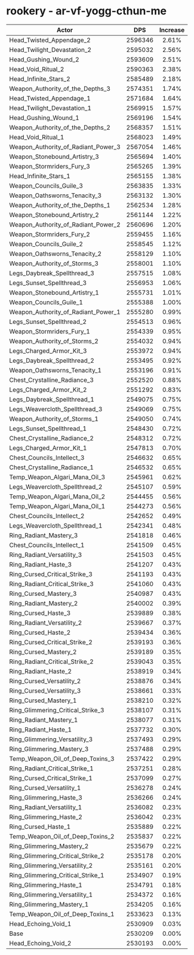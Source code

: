 # rookery - ar-vf-yogg-cthun-me
| Actor | DPS | Increase |
|---|:---:|:---:|
|Head_Twisted_Appendage_2|2596346|2.61%|
|Head_Twilight_Devastation_2|2595032|2.56%|
|Head_Gushing_Wound_2|2593609|2.51%|
|Head_Void_Ritual_2|2590363|2.38%|
|Head_Infinite_Stars_2|2585489|2.18%|
|Weapon_Authority_of_the_Depths_3|2574351|1.74%|
|Head_Twisted_Appendage_1|2571684|1.64%|
|Head_Twilight_Devastation_1|2569915|1.57%|
|Head_Gushing_Wound_1|2569196|1.54%|
|Weapon_Authority_of_the_Depths_2|2568357|1.51%|
|Head_Void_Ritual_1|2568023|1.49%|
|Weapon_Authority_of_Radiant_Power_3|2567054|1.46%|
|Weapon_Stonebound_Artistry_3|2565694|1.40%|
|Weapon_Stormriders_Fury_3|2565265|1.39%|
|Head_Infinite_Stars_1|2565155|1.38%|
|Weapon_Councils_Guile_3|2563835|1.33%|
|Weapon_Oathsworns_Tenacity_3|2563132|1.30%|
|Weapon_Authority_of_the_Depths_1|2562534|1.28%|
|Weapon_Stonebound_Artistry_2|2561144|1.22%|
|Weapon_Authority_of_Radiant_Power_2|2560696|1.20%|
|Weapon_Stormriders_Fury_2|2559455|1.16%|
|Weapon_Councils_Guile_2|2558545|1.12%|
|Weapon_Oathsworns_Tenacity_2|2558129|1.10%|
|Weapon_Authority_of_Storms_3|2558001|1.10%|
|Legs_Daybreak_Spellthread_3|2557515|1.08%|
|Legs_Sunset_Spellthread_3|2556953|1.06%|
|Weapon_Stonebound_Artistry_1|2555731|1.01%|
|Weapon_Councils_Guile_1|2555388|1.00%|
|Weapon_Authority_of_Radiant_Power_1|2555280|0.99%|
|Legs_Sunset_Spellthread_2|2554513|0.96%|
|Weapon_Stormriders_Fury_1|2554339|0.95%|
|Weapon_Authority_of_Storms_2|2554032|0.94%|
|Legs_Charged_Armor_Kit_3|2553972|0.94%|
|Legs_Daybreak_Spellthread_2|2553495|0.92%|
|Weapon_Oathsworns_Tenacity_1|2553196|0.91%|
|Chest_Crystalline_Radiance_3|2552520|0.88%|
|Legs_Charged_Armor_Kit_2|2551292|0.83%|
|Legs_Daybreak_Spellthread_1|2549075|0.75%|
|Legs_Weavercloth_Spellthread_3|2549069|0.75%|
|Weapon_Authority_of_Storms_1|2549050|0.74%|
|Legs_Sunset_Spellthread_1|2548430|0.72%|
|Chest_Crystalline_Radiance_2|2548312|0.72%|
|Legs_Charged_Armor_Kit_1|2547813|0.70%|
|Chest_Councils_Intellect_3|2546632|0.65%|
|Chest_Crystalline_Radiance_1|2546532|0.65%|
|Temp_Weapon_Algari_Mana_Oil_3|2545961|0.62%|
|Legs_Weavercloth_Spellthread_2|2545107|0.59%|
|Temp_Weapon_Algari_Mana_Oil_2|2544455|0.56%|
|Temp_Weapon_Algari_Mana_Oil_1|2544273|0.56%|
|Chest_Councils_Intellect_2|2542652|0.49%|
|Legs_Weavercloth_Spellthread_1|2542341|0.48%|
|Ring_Radiant_Mastery_3|2541818|0.46%|
|Chest_Councils_Intellect_1|2541509|0.45%|
|Ring_Radiant_Versatility_3|2541503|0.45%|
|Ring_Radiant_Haste_3|2541207|0.43%|
|Ring_Cursed_Critical_Strike_3|2541193|0.43%|
|Ring_Radiant_Critical_Strike_3|2541060|0.43%|
|Ring_Cursed_Mastery_3|2540987|0.43%|
|Ring_Radiant_Mastery_2|2540002|0.39%|
|Ring_Cursed_Haste_3|2539889|0.38%|
|Ring_Radiant_Versatility_2|2539667|0.37%|
|Ring_Cursed_Haste_2|2539434|0.36%|
|Ring_Cursed_Critical_Strike_2|2539193|0.36%|
|Ring_Cursed_Mastery_2|2539189|0.35%|
|Ring_Radiant_Critical_Strike_2|2539043|0.35%|
|Ring_Radiant_Haste_2|2538919|0.34%|
|Ring_Cursed_Versatility_2|2538876|0.34%|
|Ring_Cursed_Versatility_3|2538661|0.33%|
|Ring_Cursed_Mastery_1|2538210|0.32%|
|Ring_Glimmering_Critical_Strike_3|2538107|0.31%|
|Ring_Radiant_Mastery_1|2538077|0.31%|
|Ring_Radiant_Haste_1|2537732|0.30%|
|Ring_Glimmering_Versatility_3|2537493|0.29%|
|Ring_Glimmering_Mastery_3|2537488|0.29%|
|Temp_Weapon_Oil_of_Deep_Toxins_3|2537422|0.29%|
|Ring_Radiant_Critical_Strike_1|2537251|0.28%|
|Ring_Cursed_Critical_Strike_1|2537099|0.27%|
|Ring_Cursed_Versatility_1|2536278|0.24%|
|Ring_Glimmering_Haste_3|2536266|0.24%|
|Ring_Radiant_Versatility_1|2536082|0.23%|
|Ring_Glimmering_Haste_2|2536042|0.23%|
|Ring_Cursed_Haste_1|2535889|0.22%|
|Temp_Weapon_Oil_of_Deep_Toxins_2|2535837|0.22%|
|Ring_Glimmering_Mastery_2|2535679|0.22%|
|Ring_Glimmering_Critical_Strike_2|2535178|0.20%|
|Ring_Glimmering_Versatility_2|2535161|0.20%|
|Ring_Glimmering_Critical_Strike_1|2534907|0.19%|
|Ring_Glimmering_Haste_1|2534791|0.18%|
|Ring_Glimmering_Versatility_1|2534372|0.16%|
|Ring_Glimmering_Mastery_1|2534205|0.16%|
|Temp_Weapon_Oil_of_Deep_Toxins_1|2533623|0.13%|
|Head_Echoing_Void_1|2530909|0.03%|
|Base|2530209|0.00%|
|Head_Echoing_Void_2|2530193|0.00%|

